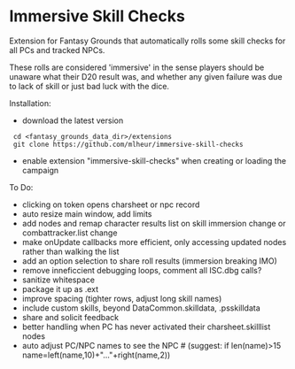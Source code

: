 # Immersive Skill Checks

Extension for Fantasy Grounds that automatically rolls some skill checks for all PCs and tracked NPCs.

These rolls are considered 'immersive' in the sense players should be unaware what their D20 result was, and whether any given failure was due to lack of skill or just bad luck with the dice.

Installation:
 - download the latest version
```
 cd <fantasy_grounds_data_dir>/extensions
 git clone https://github.com/mlheur/immersive-skill-checks
```
 - enable extension "immersive-skill-checks" when creating or loading the campaign

To Do:
 - clicking on token opens charsheet or npc record
 - auto resize main window, add limits
 - add nodes and remap character results list on skill immersion change or combattracker.list change
 - make onUpdate callbacks more efficient, only accessing updated nodes rather than walking the list
 - add an option selection to share roll results (immersion breaking IMO)
 - remove inneficcient debugging loops, comment all ISC.dbg calls?
 - sanitize whitespace
 - package it up as .ext
 - improve spacing (tighter rows, adjust long skill names)
 - include custom skills, beyond DataCommon.skilldata, .psskilldata
 - share and solicit feedback
 - better handling when PC has never activated their charsheet.skilllist nodes
 - auto adjust PC/NPC names to see the NPC # (suggest: if len(name)>15 name=left(name,10)+"..."+right(name,2))